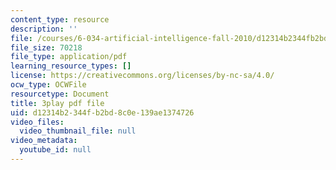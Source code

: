 ```yaml
---
content_type: resource
description: ''
file: /courses/6-034-artificial-intelligence-fall-2010/d12314b2344fb2bd8c0e139ae1374726_dARl_gGrS4o.pdf
file_size: 70218
file_type: application/pdf
learning_resource_types: []
license: https://creativecommons.org/licenses/by-nc-sa/4.0/
ocw_type: OCWFile
resourcetype: Document
title: 3play pdf file
uid: d12314b2-344f-b2bd-8c0e-139ae1374726
video_files:
  video_thumbnail_file: null
video_metadata:
  youtube_id: null
---
```

